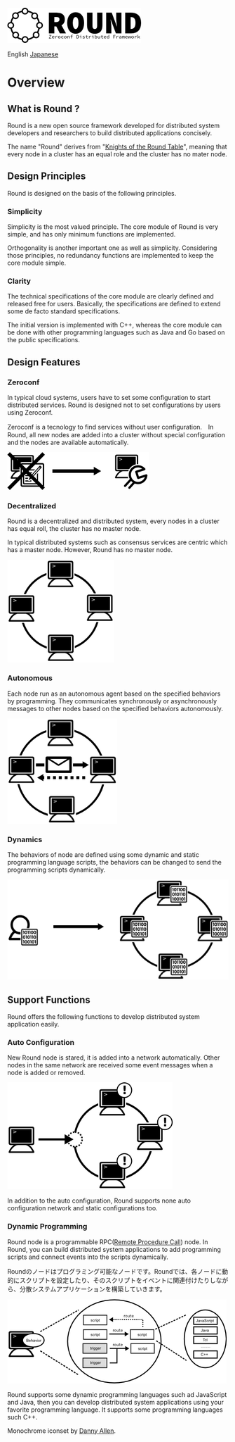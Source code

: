 ![round_logo](img/round_logo.png)

English [Japanese](round_overview_jp.md)

# Overview

## What is Round ?

Round is a new open source framework developed for distributed system developers and researchers to build distributed applications concisely.

The name "Round" derives from "[Knights of the Round Table](http://en.wikipedia.org/wiki/Round_Table)", meaning that every node in a cluster has an equal role and the cluster has no mater node.

## Design Principles

Round is designed on the basis of the following principles.

### Simplicity

Simplicity is the most valued principle. The core module of Round is very simple, and has only minimum functions are implemented.

Orthogonality is another important one as well as simplicity. Considering those principles, no redundancy functions are implemented to keep the core module simple.

### Clarity

The technical specifications of the core module are clearly defined and released free for users. Basically, the specifications are defined to extend some de facto standard specifications.

The initial version is implemented with C++, whereas the core module can be done with other programming languages such as Java and Go based on the public specifications.

## Design Features

### Zeroconf

In typical cloud systems, users have to set some configuration to start distributed services. Round is designed not to set configurations by users using Zeroconf.

Zeroconf is a tecnology to find services without user configuration.　In Round, all new nodes are added into a cluster without special configuration and the nodes are available automatically.

![round_overview_zeroconf](img/round_overview_zeroconf.png)

### Decentralized

Round is a decentralized and distributed system,
every nodes in a cluster has equal roll, the cluster has no master node.

In typical distributed systems such as consensus services are centric which has a master node. However, Round has no master node.

![round_overview_zeroconf](img/round_overview_decentralized.png)

### Autonomous

Each node run as an autonomous agent based on the specified behaviors by programming. They communicates synchronously or asynchronously messages to other nodes based on the specified behaviors autonomously.

![round_overview_autonomous](img/round_overview_autonomous.png)

### Dynamics

The behaviors of node are defined using some dynamic and static programming language scripts, the behaviors can be changed to send the programming scripts dynamically.

![round_overview_dynamics](img/round_overview_dynamics.png)

## Support Functions

Round offers the following functions to develop distributed system application easily.

### Auto Configuration

New Round node is stared, it is added into a network automatically. Other nodes in the same network are received some event messages when a node is added or removed.

![auto-configuration](img/round_overview_autoconfig.png)

In addition to the auto configuration, Round supports none auto configuration network and static configurations too.


### Dynamic Programming

Round node is a programmable RPC([Remote Procedure Call](http://en.wikipedia.org/wiki/Remote_procedure_call)) node.
In Round, you can build distributed system applications to add programming scripts and connect events into the scripts dynamically.


Roundのノードはプログラミング可能なノードです。Roundでは、各ノードに動的にスクリプトを設定したり、そのスクリプトをイベントに関連付けたりしながら、分散システムアプリケーションを構築していきます。

![auto-configuration](img/round_overview_programming.png)

Round supports some dynamic programming languages such ad JavaScript and Java, then you can develop distributed system applications using your favorite programming language. It supports some programming languages such C++.

Monochrome iconset by [Danny Allen](http://dannya.org).
